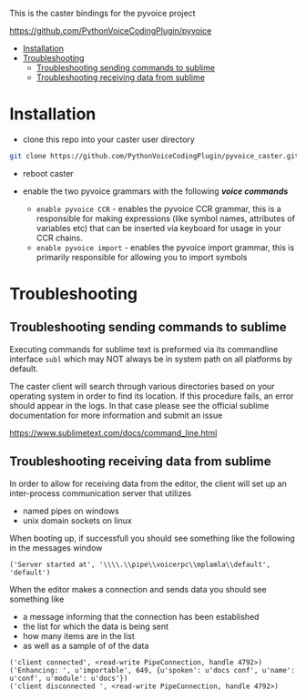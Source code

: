 This is the caster bindings for the pyvoice project

https://github.com/PythonVoiceCodingPlugin/pyvoice

<!-- MarkdownTOC  autolink="true" -->

- [Installation](#installation)
- [Troubleshooting](#troubleshooting)
	- [Troubleshooting sending commands to sublime](#troubleshooting-sending-commands-to-sublime)
	- [Troubleshooting receiving data from sublime](#troubleshooting-receiving-data-from-sublime)

<!-- /MarkdownTOC -->


# Installation

- clone this repo into your caster user directory

```bash
git clone https://github.com/PythonVoiceCodingPlugin/pyvoice_caster.git
```

- reboot caster
- enable the two pyvoice grammars with the following ***voice commands***

	- `enable pyvoice CCR` - enables the pyvoice CCR grammar, this is a responsible for making expressions (like symbol names,  attributes of variables etc) that can be inserted via keyboard for  usage in your CCR chains.
	- `enable pyvoice import` - enables the pyvoice import grammar, this is primarily responsible for allowing you to import symbols


# Troubleshooting


## Troubleshooting sending commands to sublime

Executing commands for sublime text is preformed via its commandline interface `subl` which may NOT always be in system path on all platforms by default.

The caster client will search through various directories based on your operating system in order to find its location. If this procedure fails, an error should appear in the logs. In that case please see the official sublime documentation for more information and submit an issue

https://www.sublimetext.com/docs/command_line.html


## Troubleshooting receiving data from sublime

In order to allow for receiving data from the editor, the client will set up an inter-process communication server that utilizes 

- named pipes on windows
- unix domain sockets on linux


When booting up, if successfull you should see something like the following in the messages window

```
('Server started at', '\\\\.\\pipe\\voicerpc\\mplamla\\default', 'default')
```

When the editor makes a connection and sends data you should see something like 
- a message informing that the connection has been established 
- the list for which the data is being sent
- how many items are in the list
- as well as a sample of of the data 

```
('client connected', <read-write PipeConnection, handle 4792>)
('Enhancing: ', u'importable', 649, {u'spoken': u'docs conf', u'name': u'conf', u'module': u'docs'})
('client disconnected ', <read-write PipeConnection, handle 4792>)
```



